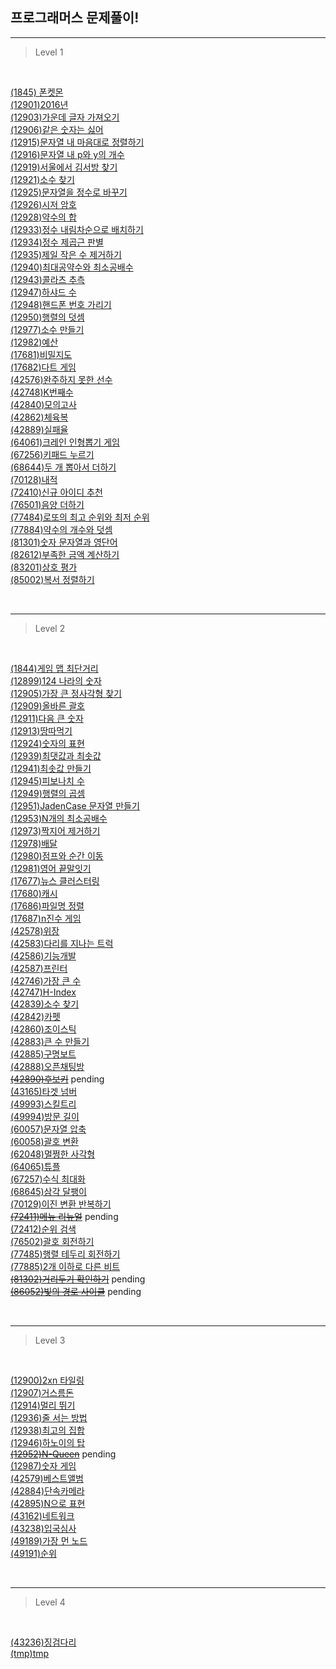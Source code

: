 ## 프로그래머스 문제풀이!

---

> Level 1

<br>

[(1845) 폰켓몬](./src/to30k/1845.js)  
[(12901)2016년](./src/to30k/12901.js)  
[(12903)가운데 글자 가져오기](./src/to30k/12903.js)  
[(12906)같은 숫자는 싫어](./src/to30k/12906.js)  
[(12915)문자열 내 마음대로 정렬하기](./src/to30k/12915.js)  
[(12916)문자열 내 p와 y의 개수](./src/to30k/12916.js)  
[(12919)서울에서 김서방 찾기](./src/to30k/12919.js)  
[(12921)소수 찾기](./src/to30k/12921.js)  
[(12925)문자열을 정수로 바꾸기](./src/to30k/12925.js)  
[(12926)시저 암호](./src/to30k/12926.js)  
[(12928)약수의 합](./src/to30k/12928.js)  
[(12933)정수 내림차순으로 배치하기](./src/to30k/12933.js)  
[(12934)정수 제곱근 판별](./src/to30k/12934.js)  
[(12935)제일 작은 수 제거하기](./src/to30k/12935.js)  
[(12940)최대공약수와 최소공배수](./src/to30k/12940.js)  
[(12943)콜라츠 추측](./src/to30k/12943.js)  
[(12947)하샤드 수](./src/to30k/12947.js)  
[(12948)핸드폰 번호 가리기](./src/to30k/12948.js)  
[(12950)행렬의 덧셈](./src/to30k/12950.js)  
[(12977)소수 만들기](./src/to30k/12977.js)  
[(12982)예산](./src/to30k/12982.js)  
[(17681)비밀지도](./src/to30k/17681.js)  
[(17682)다트 게임](./src/to30k/17682.js)  
[(42576)완주하지 못한 선수](./src/to60k/42576.js)  
[(42748)K번째수](./src/to60k/42748.js)  
[(42840)모의고사](./src/to60k/42840.js)  
[(42862)체육복](./src/to60k/42862.js)  
[(42889)실패율](./src/to60k/42889.js)  
[(64061)크레인 인형뽑기 게임](./src/to90k/64061.js)  
[(67256)키패드 누르기](./src/to90k/67256.js)  
[(68644)두 개 뽑아서 더하기](./src/to90k/68644.js)  
[(70128)내적](./src/to90k/70128.js)  
[(72410)신규 아이디 추천](./src/to90k/72410.js)  
[(76501)음양 더하기](./src/to90k/76501.js)  
[(77484)로또의 최고 순위와 최저 순위](./src/to90k/77484.js)  
[(77884)약수의 개수와 덧셈](./src/to90k/77884.js)  
[(81301)숫자 문자열과 영단어](./src/to90k/81301.js)  
[(82612)부족한 금액 계산하기](./src/to90k/82612.js)  
[(83201)상호 평가](./src/to90k/83201.js)  
[(85002)복서 정렬하기](./src/to90k/85002.js)

<br>

---

> Level 2

<br>

[(1844)게임 맵 최단거리](./src/to30k/1844.js)  
[(12899)124 나라의 숫자](./src/to30k/12899.js)  
[(12905)가장 큰 정사각형 찾기](./src/to30k/12905.js)  
[(12909)올바른 괄호](./src/to30k/12909.js)  
[(12911)다음 큰 숫자](./src/to30k/12911.js)  
[(12913)땅따먹기](./src/to30k/12913.js)  
[(12924)숫자의 표현](./src/to30k/12924.js)  
[(12939)최댓값과 최솟값](./src/to30k/12939.js)  
[(12941)최솟값 만들기](./src/to30k/12941.js)  
[(12945)피보나치 수](./src/to30k/12945.js)  
[(12949)행렬의 곱셈](./src/to30k/12949.js)  
[(12951)JadenCase 문자열 만들기](./src/to30k/12951.js)  
[(12953)N개의 최소공배수](./src/to30k/12953.js)  
[(12973)짝지어 제거하기](./src/to30k/12973.js)  
[(12978)배달](./src/to30k/12978.js)  
[(12980)점프와 순간 이동](./src/to30k/12980.js)  
[(12981)영어 끝말잇기](./src/to30k/12981.js)  
[(17677)뉴스 클러스터링](./src/to30k/17677.js)  
[(17680)캐시](./src/to30k/17680.js)  
[(17686)파일명 정렬](./src/to30k/17686.js)  
[(17687)n진수 게임](./src/to30k/17687.js)  
[(42578)위장](./src/to60k/42578.js)  
[(42583)다리를 지나는 트럭](./src/to60k/42583.js)  
[(42586)기능개발](./src/to60k/42586.js)  
[(42587)프린터](./src/to60k/42587.js)  
[(42746)가장 큰 수](./src/to60k/42746.js)  
[(42747)H-Index](./src/to60k/42747.js)  
[(42839)소수 찾기](./src/to60k/42839.js)  
[(42842)카펫](./src/to60k/42842.js)  
[(42860)조이스틱](./src/to60k/42860.js)  
[(42883)큰 수 만들기](./src/to60k/42883.js)  
[(42885)구명보트](./src/to60k/42885.js)  
[(42888)오픈채팅방](./src/to60k/42888.js)  
~~[(42890)후보키](./src/to60k/42890.js)~~ pending  
[(43165)타겟 넘버](./src/to60k/43165.js)  
[(49993)스킬트리](./src/to60k/49993.js)  
[(49994)방문 길이](./src/to60k/49994.js)  
[(60057)문자열 압축](./src/60057.js)  
[(60058)괄호 변환](./src/to90k/60058.js)  
[(62048)멀쩡한 사각형](./src/to90k/62048.js)  
[(64065)튜플](./src/to90k/64065.js)  
[(67257)수식 최대화](./src/to90k/67257.js)  
[(68645)삼각 달팽이](./src/to90k/68645.js)  
[(70129)이진 변환 반복하기](./src/to90k/70129.js)  
~~[(72411)메뉴 리뉴얼](./src/to90k/72411.js)~~ pending  
[(72412)순위 검색](./src/to90k/72412.js)  
[(76502)괄호 회전하기](./src/to90k/76502.js)  
[(77485)행렬 테두리 회전하기](./src/to90k/77485.js)  
[(77885)2개 이하로 다른 비트](./src/to90k/77885.js)  
~~[(81302)거리두기 확인하기](./src/to90k/81302.js)~~ pending  
~~[(86052)빛의 경로 사이클](./src/to90k/86052.js)~~ pending

<br>

---

> Level 3

<br>

[(12900)2xn 타일링](./src/to30k/12900.js)  
[(12907)거스름돈](./src/to30k/12907.js)  
[(12914)멀리 뛰기](./src/to30k/12914.js)  
[(12936)줄 서는 방법](./src/to30k/12936.js)  
[(12938)최고의 집합](./src/to30k/12938.js)  
[(12946)하노이의 탑](./src/to30k/12946.js)  
~~[(12952)N-Queen](./src/to30k/12952.js)~~ pending  
[(12987)숫자 게임](./src/to30k/12987.js)  
[(42579)베스트앨범](./src/to60k/42579.js)  
[(42884)단속카메라](./src/to60k/42884.js)  
[(42895)N으로 표현](./src/to60k/42895.js)  
[(43162)네트워크](./src/to60k/43162.js)  
[(43238)입국심사](./src/to60k/43238.js)  
[(49189)가장 먼 노드](./src/to60k/49189.js)  
[(49191)순위](./src/to60k/49191.js)

<br>

---

> Level 4

<br>

[(43236)징검다리](./src/to60k/43236.js)  
[(tmp)tmp](tmp)
